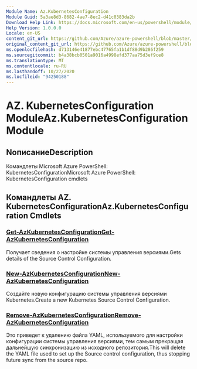 ```yaml
---
Module Name: Az.KubernetesConfiguration
Module Guid: 5a3ae8d3-8682-4ae7-8ec2-d41c0383da2b
Download Help Link: https://docs.microsoft.com/en-us/powershell/module/az.kubernetesconfiguration
Help Version: 1.0.0.0
Locale: en-US
content_git_url: https://github.com/Azure/azure-powershell/blob/master/src/KubernetesConfiguration/help/Az.KubernetesConfiguration.md
original_content_git_url: https://github.com/Azure/azure-powershell/blob/master/src/KubernetesConfiguration/help/Az.KubernetesConfiguration.md
ms.openlocfilehash: d713146e41877ebc47765fa1b1df88d9b286f259
ms.sourcegitcommit: b4a38bcb0501a9016a4998efd377aa75d3ef9ce8
ms.translationtype: MT
ms.contentlocale: ru-RU
ms.lasthandoff: 10/27/2020
ms.locfileid: "94250188"
---
```

# <span data-ttu-id="32e71-101">AZ. KubernetesConfiguration Module</span><span class="sxs-lookup"><span data-stu-id="32e71-101">Az.KubernetesConfiguration Module</span></span>
## <span data-ttu-id="32e71-102">Nописание</span><span class="sxs-lookup"><span data-stu-id="32e71-102">Description</span></span>
<span data-ttu-id="32e71-103">Командлеты Microsoft Azure PowerShell: KubernetesConfiguration</span><span class="sxs-lookup"><span data-stu-id="32e71-103">Microsoft Azure PowerShell: KubernetesConfiguration cmdlets</span></span>

## <span data-ttu-id="32e71-104">Командлеты AZ. KubernetesConfiguration</span><span class="sxs-lookup"><span data-stu-id="32e71-104">Az.KubernetesConfiguration Cmdlets</span></span>
### [<span data-ttu-id="32e71-105">Get-AzKubernetesConfiguration</span><span class="sxs-lookup"><span data-stu-id="32e71-105">Get-AzKubernetesConfiguration</span></span>](Get-AzKubernetesConfiguration.md)
<span data-ttu-id="32e71-106">Получает сведения о настройке системы управления версиями.</span><span class="sxs-lookup"><span data-stu-id="32e71-106">Gets details of the Source Control Configuration.</span></span>

### [<span data-ttu-id="32e71-107">New-AzKubernetesConfiguration</span><span class="sxs-lookup"><span data-stu-id="32e71-107">New-AzKubernetesConfiguration</span></span>](New-AzKubernetesConfiguration.md)
<span data-ttu-id="32e71-108">Создайте новую конфигурацию системы управления версиями Kubernetes.</span><span class="sxs-lookup"><span data-stu-id="32e71-108">Create a new Kubernetes Source Control Configuration.</span></span>

### [<span data-ttu-id="32e71-109">Remove-AzKubernetesConfiguration</span><span class="sxs-lookup"><span data-stu-id="32e71-109">Remove-AzKubernetesConfiguration</span></span>](Remove-AzKubernetesConfiguration.md)
<span data-ttu-id="32e71-110">Это приведет к удалению файла YAML, используемого для настройки конфигурации системы управления версиями, тем самым прекращая дальнейшую синхронизацию из исходного репозитория.</span><span class="sxs-lookup"><span data-stu-id="32e71-110">This will delete the YAML file used to set up the Source control configuration, thus stopping future sync from the source repo.</span></span>

